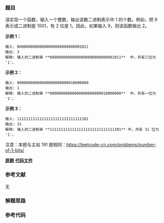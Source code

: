 ### 题目
请实现一个函数，输入一个整数，输出该数二进制表示中 1 的个数。例如，把 9 表示成二进制是 1001，有 2 位是 1。因此，如果输入 9，则该函数输出
2。

**示例 1：**

    
    
    输入: 00000000000000000000000000001011
    输出: 3
    解释: 输入的二进制串 **00000000000000000000000000001011**  中，共有三位为 '1'。
    

**示例 2：**

    
    
    输入: 00000000000000000000000010000000
    输出: 1
    解释: 输入的二进制串 **00000000000000000000000010000000**  中，共有一位为 '1'。
    

**示例 3：**

    
    
    输入: 11111111111111111111111111111101
    输出: 31
    解释: 输入的二进制串 **11111111111111111111111111111101** 中，共有 31 位为 '1'。



注意：本题与主站 191 题相同：<https://leetcode-cn.com/problems/number-of-1-bits/>

 **[原题](https://leetcode-cn.com/problems/er-jin-zhi-zhong-1de-ge-shu-lcof/)**    **[代码文件]()**


### 参考文献
无

### 解题思路




### 参考代码

```go


```




